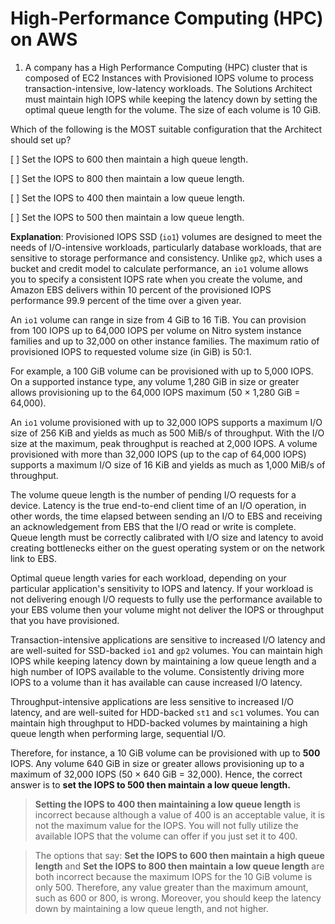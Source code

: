 # High-Performance Computing (HPC) on AWS

1. A company has a High Performance Computing (HPC) cluster that is composed of EC2 Instances with Provisioned IOPS volume to process transaction-intensive, low-latency workloads. The Solutions Architect must maintain high IOPS while keeping the latency down by setting the optimal queue length for the volume. The size of each volume is 10 GiB.

Which of the following is the MOST suitable configuration that the Architect should set up?

[ ] Set the IOPS to 600 then maintain a high queue length.

[ ] Set the IOPS to 800 then maintain a low queue length.

[ ] Set the IOPS to 400 then maintain a low queue length.

[ ] Set the IOPS to 500 then maintain a low queue length.

**Explanation**: Provisioned IOPS SSD (`io1`) volumes are designed to meet the needs of I/O-intensive workloads, particularly database workloads, that are sensitive to storage performance and consistency. Unlike `gp2`, which uses a bucket and credit model to calculate performance, an `io1` volume allows you to specify a consistent IOPS rate when you create the volume, and Amazon EBS delivers within 10 percent of the provisioned IOPS performance 99.9 percent of the time over a given year.

An `io1` volume can range in size from 4 GiB to 16 TiB. You can provision from 100 IOPS up to 64,000 IOPS per volume on Nitro system instance families and up to 32,000 on other instance families. The maximum ratio of provisioned IOPS to requested volume size (in GiB) is 50:1.

For example, a 100 GiB volume can be provisioned with up to 5,000 IOPS. On a supported instance type, any volume 1,280 GiB in size or greater allows provisioning up to the 64,000 IOPS maximum (50 × 1,280 GiB = 64,000).

An `io1` volume provisioned with up to 32,000 IOPS supports a maximum I/O size of 256 KiB and yields as much as 500 MiB/s of throughput. With the I/O size at the maximum, peak throughput is reached at 2,000 IOPS. A volume provisioned with more than 32,000 IOPS (up to the cap of 64,000 IOPS) supports a maximum I/O size of 16 KiB and yields as much as 1,000 MiB/s of throughput.

The volume queue length is the number of pending I/O requests for a device. Latency is the true end-to-end client time of an I/O operation, in other words, the time elapsed between sending an I/O to EBS and receiving an acknowledgement from EBS that the I/O read or write is complete. Queue length must be correctly calibrated with I/O size and latency to avoid creating bottlenecks either on the guest operating system or on the network link to EBS.

Optimal queue length varies for each workload, depending on your particular application's sensitivity to IOPS and latency. If your workload is not delivering enough I/O requests to fully use the performance available to your EBS volume then your volume might not deliver the IOPS or throughput that you have provisioned.

Transaction-intensive applications are sensitive to increased I/O latency and are well-suited for SSD-backed `io1` and `gp2` volumes. You can maintain high IOPS while keeping latency down by maintaining a low queue length and a high number of IOPS available to the volume. Consistently driving more IOPS to a volume than it has available can cause increased I/O latency.

Throughput-intensive applications are less sensitive to increased I/O latency, and are well-suited for HDD-backed `st1` and `sc1` volumes. You can maintain high throughput to HDD-backed volumes by maintaining a high queue length when performing large, sequential I/O.

Therefore, for instance, a 10 GiB volume can be provisioned with up to **500** IOPS. Any volume 640 GiB in size or greater allows provisioning up to a maximum of 32,000 IOPS (50 × 640 GiB = 32,000). Hence, the correct answer is to **set the IOPS to 500 then maintain a low queue length.**

> **Setting the IOPS to 400 then maintaining a low queue length** is incorrect because although a value of 400 is an acceptable value, it is not the maximum value for the IOPS. You will not fully utilize the available IOPS that the volume can offer if you just set it to 400.

> The options that say: **Set the IOPS to 600 then maintain a high queue length** and **Set the IOPS to 800 then maintain a low queue length** are both incorrect because the maximum IOPS for the 10 GiB volume is only 500. Therefore, any value greater than the maximum amount, such as 600 or 800, is wrong. Moreover, you should keep the latency down by maintaining a low queue length, and not higher.

<br />
